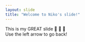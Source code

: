 ```yaml
---
layout: slide
title: "Welcome to Niko's slide!"
---
```

This is my GREAT slide :tada: :tada: :tada: <br>
Use the left arrow to go back!
